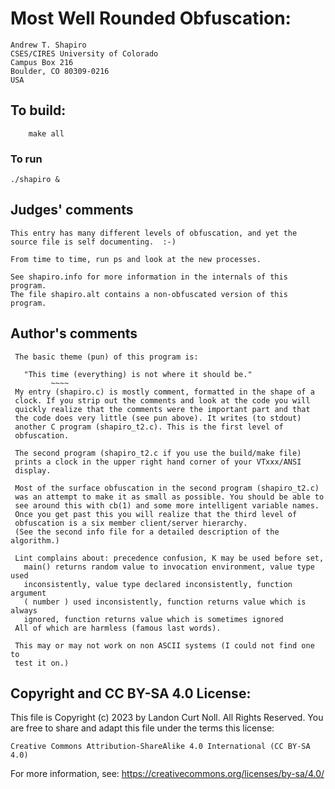 # Most Well Rounded Obfuscation:

	Andrew T. Shapiro
	CSES/CIRES University of Colorado
	Campus Box 216
	Boulder, CO 80309-0216
	USA

## To build:

        make all

### To run

	./shapiro &

## Judges' comments

    This entry has many different levels of obfuscation, and yet the
    source file is self documenting.  :-)

    From time to time, run ps and look at the new processes.

    See shapiro.info for more information in the internals of this program.
    The file shapiro.alt contains a non-obfuscated version of this program.

## Author's comments

     The basic theme (pun) of this program is:
     
       "This time (everything) is not where it should be."
             ~~~~
     My entry (shapiro.c) is mostly comment, formatted in the shape of a 
     clock. If you strip out the comments and look at the code you will 
     quickly realize that the comments were the important part and that 
     the code does very little (see pun above). It writes (to stdout) 
     another C program (shapiro_t2.c). This is the first level of 
     obfuscation.
     
     The second program (shapiro_t2.c if you use the build/make file) 
     prints a clock in the upper right hand corner of your VTxxx/ANSI 
     display. 
     
     Most of the surface obfuscation in the second program (shapiro_t2.c) 
     was an attempt to make it as small as possible. You should be able to 
     see around this with cb(1) and some more intelligent variable names. 
     Once you get past this you will realize that the third level of 
     obfuscation is a six member client/server hierarchy. 
     (See the second info file for a detailed description of the algorithm.)
     
     Lint complains about: precedence confusion, K may be used before set,
       main() returns random value to invocation environment, value type used 
       inconsistently, value type declared inconsistently, function argument 
       ( number ) used inconsistently, function returns value which is always 
       ignored, function returns value which is sometimes ignored
     All of which are harmless (famous last words). 
     
     This may or may not work on non ASCII systems (I could not find one to
     test it on.)

## Copyright and CC BY-SA 4.0 License:

This file is Copyright (c) 2023 by Landon Curt Noll.  All Rights Reserved.
You are free to share and adapt this file under the terms this license:

    Creative Commons Attribution-ShareAlike 4.0 International (CC BY-SA 4.0)

For more information, see: https://creativecommons.org/licenses/by-sa/4.0/
